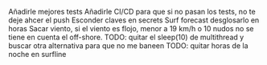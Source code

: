 Añadirle mejores tests
Añadirle CI/CD para que si no pasan los tests, no te deje ahcer el push
Esconder claves en secrets
Surf forecast desglosarlo en horas
Sacar viento, si el viento es flojo, menor a 19 km/h o 10 nudos no se tiene en cuenta el off-shore.
TODO: quitar el sleep(10) de multithread y buscar otra alternativa para que no me baneen
TODO: quitar horas de la noche en surfline